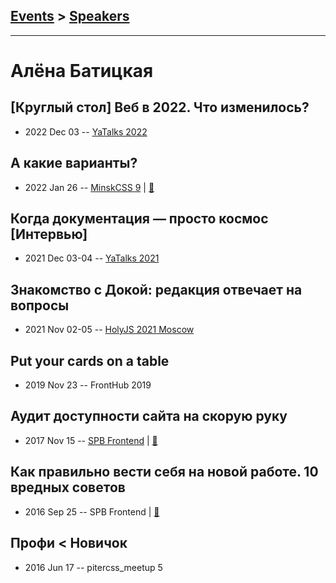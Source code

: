 ## [Events](../README.md) > [Speakers](../speakers.md)
---

# Алёна Батицкая

## [Круглый стол] Веб в 2022. Что изменилось?
- 2022 Dec 03 -- [YaTalks 2022](https://youtu.be/j2Uq-CxEfWI)    
## А какие варианты?
- 2022 Jan 26 -- [MinskCSS 9](https://youtu.be/OzhvYBcT9w8)  | [:notebook:](https://solarrust.github.io/MinskCSS-VF/)  
## Когда документация — просто космос [Интервью]
- 2021 Dec 03-04 -- [YaTalks 2021](https://youtu.be/hHjKJdnQRlM)    
## Знакомство с Докой: редакция отвечает на вопросы
- 2021 Nov 02-05 -- [HolyJS 2021 Moscow](https://youtu.be/9bJk8ayzXFA)    
## Put your cards on a table
- 2019 Nov 23 -- FrontHub 2019    
## Аудит доступности сайта на скорую руку
- 2017 Nov 15 -- [SPB Frontend](https://www.youtube.com/watch?v=OYs5H0t_ryA)  | [:notebook:](http://amp.gs/B2s5)  
## Как правильно вести себя на новой работе. 10 вредных советов
- 2016 Sep 25 -- SPB Frontend  | [:notebook:](https://solarrust.github.io/spbfrontend0916/)  
## Профи &lt; Новичок
- 2016 Jun 17 -- pitercss_meetup 5    
